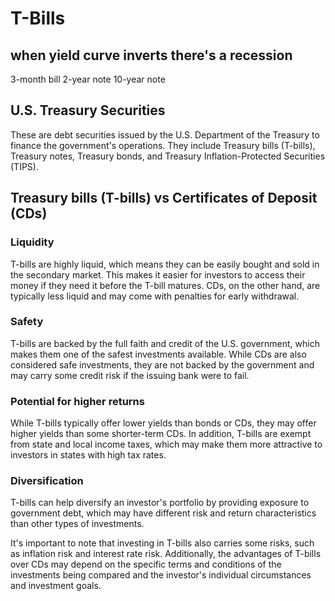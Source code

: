 # T-Bills

## when yield curve inverts there's a recession

3-month bill
2-year note
10-year note

## U.S. Treasury Securities

These are debt securities issued by the U.S. Department of the Treasury to finance the government's operations. They include Treasury bills (T-bills), Treasury notes, Treasury bonds, and Treasury Inflation-Protected Securities (TIPS).

## Treasury bills (T-bills) vs Certificates of Deposit (CDs)

### Liquidity

T-bills are highly liquid, which means they can be easily bought and sold in the secondary market. This makes it easier for investors to access their money if they need it before the T-bill matures. CDs, on the other hand, are typically less liquid and may come with penalties for early withdrawal.

### Safety

T-bills are backed by the full faith and credit of the U.S. government, which makes them one of the safest investments available. While CDs are also considered safe investments, they are not backed by the government and may carry some credit risk if the issuing bank were to fail.

### Potential for higher returns

While T-bills typically offer lower yields than bonds or CDs, they may offer higher yields than some shorter-term CDs. In addition, T-bills are exempt from state and local income taxes, which may make them more attractive to investors in states with high tax rates.

### Diversification

T-bills can help diversify an investor's portfolio by providing exposure to government debt, which may have different risk and return characteristics than other types of investments.

It's important to note that investing in T-bills also carries some risks, such as inflation risk and interest rate risk. Additionally, the advantages of T-bills over CDs may depend on the specific terms and conditions of the investments being compared and the investor's individual circumstances and investment goals.
